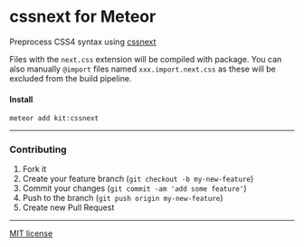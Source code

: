 # cssnext for Meteor

Preprocess CSS4 syntax using [cssnext](https://github.com/cssnext/cssnext)

Files with the `next.css` extension will be compiled with package.
You can also manually `@import` files named `xxx.import.next.css` as 
these will be excluded from the build pipeline.

#### Install
```
meteor add kit:cssnext
```

---

### Contributing
1. Fork it
2. Create your feature branch (`git checkout -b my-new-feature`)
3. Commit your changes (`git commit -am 'add some feature'`)
4. Push to the branch (`git push origin my-new-feature`)
5. Create new Pull Request

---

[MIT license](http://opensource.org/licenses/MIT)